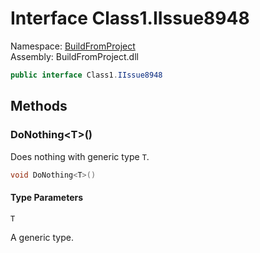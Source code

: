 ﻿# <a id="BuildFromProject_Class1_IIssue8948"></a> Interface Class1.IIssue8948

Namespace: [BuildFromProject](BuildFromProject.md)  
Assembly: BuildFromProject.dll  

```csharp
public interface Class1.IIssue8948
```

## Methods

### <a id="BuildFromProject_Class1_IIssue8948_DoNothing__1"></a> DoNothing<T\>\(\)

Does nothing with generic type <code class="typeparamref">T</code>.

```csharp
void DoNothing<T>()
```

#### Type Parameters

`T` 

A generic type.

